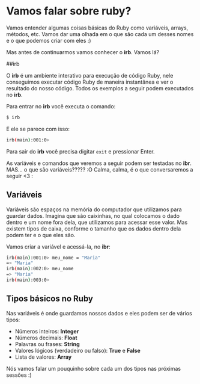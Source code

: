 # Vamos falar sobre ruby?

Vamos entender algumas coisas básicas do Ruby como variáveis, arrays, métodos, etc. Vamos dar uma olhada em o que são cada um desses nomes e o que podemos criar com eles :)

Mas antes de continuarmos vamos conhecer o **irb**. Vamos lá?

##irb

O **irb** é um ambiente interativo para execução de código Ruby, nele conseguimos executar código Ruby de maneira instantânea e ver o resultado do nosso código. Todos os exemplos a seguir podem executados no **irb**.

Para entrar no **irb** você executa o comando:

```sh
$ irb
```

E ele se parece com isso:

```sh
irb(main):001:0>
```

Para sair do **irb** você precisa digitar `exit` e pressionar Enter.

As variáveis e comandos que veremos a seguir podem ser testadas no **ibr**. MAS... o que são variáveis????? :O Calma, calma, é o que conversaremos a seguir <3 :

## Variáveis
Variáveis são espaços na memória do computador que utilizamos para guardar dados. Imagina que são caixinhas, no qual colocamos o dado dentro e um nome fora dela, que utilizamos para acessar esse valor. Mas existem tipos de caixa, conforme o tamanho que os dados dentro dela podem ter e o que eles são.

Vamos criar a variável e acessá-la, no **ibr**:

```sh
irb(main):001:0> meu_nome = "Maria"
=> "Maria"
irb(main):002:0> meu_nome
=> "Maria"
irb(main):003:0>
```

## Tipos básicos no Ruby

Nas variáveis é onde guardamos nossos dados e eles podem ser de vários tipos:

* Números inteiros: **Integer**
* Números decimais: **Float**
* Palavras ou frases: **String**
* Valores lógicos (verdadeiro ou falso): **True** e **False**
* Lista de valores: **Array**

Nós vamos falar um pouquinho sobre cada um dos tipos nas próximas sessões :)
